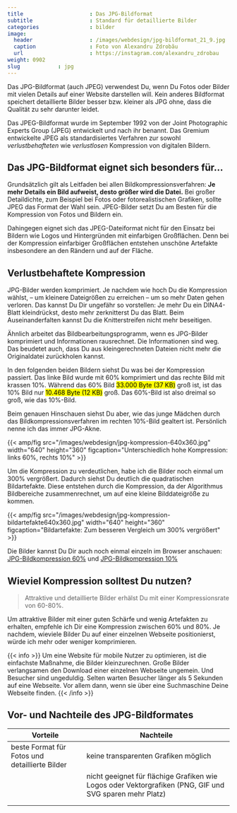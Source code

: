 ```yaml
---
title                     : Das JPG-Bildformat
subtitle                  : Standard für detaillierte Bilder
categories                : bilder
image:
  header                  : /images/webdesign/jpg-bildformat_21_9.jpg
  caption                 : Foto von Alexandru Zdrobău
  url                     : https://instagram.com/alexandru_zdrobau
weight: 0902
slug            : jpg
---
```

Das JPG-Bildformat (auch JPEG) verwendest Du, wenn Du Fotos oder Bilder mit vielen Details auf einer Website darstellen will. Kein anderes Bildformat speichert detaillierte Bilder besser bzw. kleiner als JPG ohne, dass die Qualität zu sehr darunter leidet.
<!--more-->

Das JPEG-Bildformat wurde im September 1992 von der Joint Photographic Experts Group (JPEG) entwickelt und nach ihr benannt. Das Gremium entwickelte JPEG als standardisiertes Verfahren zur sowohl *verlustbehafteten* wie *verlustlosen* Kompression von digitalen Bildern.

## Das JPG-Bildformat eignet sich besonders für…

Grundsätzlich gilt als Leitfaden bei allen Bildkompressionsverfahren: **Je mehr Details ein Bild aufweist, desto größer wird die Datei.** Bei großer Detaildichte, zum Beispiel bei Fotos oder fotorealistischen Grafiken, sollte JPEG das Format der Wahl sein. JPEG-Bilder setzt Du am Besten für die Kompression von Fotos und Bildern ein.

Dahingegen eignet sich das JPEG-Dateiformat nicht für den Einsatz bei Bildern wie Logos und Hintergründen mit einfarbigen Großflächen. Denn bei der Kompression einfarbiger Großflächen entstehen unschöne Artefakte insbesondere an den Rändern und auf der Fläche.

## Verlustbehaftete Kompression

JPG-Bilder werden komprimiert. Je nachdem wie hoch Du die Kompression wählst, – um kleinere Dateigrößen zu erreichen – um so mehr Daten gehen verloren. Das kannst Du Dir ungefähr so vorstellen: Je mehr Du ein DINA4-Blatt kleindrückst, desto mehr zerknitterst Du das Blatt. Beim Auseinanderfalten kannst Du die Knitterstreifen nicht mehr beseitigen.

Ähnlich arbeitet das Bildbearbeitungsprogramm, wenn es JPG-Bilder komprimiert und Informationen rausrechnet. Die Informationen sind weg. Das beudetet auch, dass Du aus kleingerechneten Dateien nicht mehr die Originaldatei zurückholen kannst.

In den folgenden beiden Bildern siehst Du was bei der Kompression passiert. Das linke Bild wurde mit 60% komprimiert und das rechte Bild mit krassen 10%. Während das 60% Bild <mark>33.000 Byte (37 KB)</mark> groß ist, ist das 10% Bild nur <mark>10.468 Byte (12 KB)</mark> groß. Das 60%-Bild ist also dreimal so groß, wie das 10%-Bild.

Beim genauen Hinschauen siehst Du aber, wie das junge Mädchen durch das Bildkompressionsverfahren im rechten 10%-Bild gealtert ist. Persönlich nenne ich das immer JPG-Akne.

{{< amp/fig src="/images/webdesign/jpg-kompression-640x360.jpg" width="640" height="360" figcaption="Unterschiedlich hohe Kompression: links 60%, rechts 10%" >}}

Um die Kompression zu verdeutlichen, habe ich die Bilder noch einmal um 300% vergrößert. Dadurch siehst Du deutlich die quadratischen Bildartefakte. Diese entstehen durch die Kompression, da der Algorithmus Bildbereiche zusammenrechnet, um auf eine kleine Bilddateigröße zu kommen.

{{< amp/fig src="/images/webdesign/jpg-kompression-bildartefakte640x360.jpg" width="640" height="360" figcaption="Bildartefakte: Zum besseren Vergleich um 300% vergrößert" >}}

Die Bilder kannst Du Dir auch noch einmal einzeln im Browser anschauen: <a href="{{ '/images/webdesign/jpg-kompression-60.jpg' | absolute_url }}" target="_blank">JPG-Bildkompression 60%</a> und <a href="{{ '/images/webdesign/jpg-kompression-10.jpg' | absolute_url }}" target="_blank">JPG-Bildkompression 10%</a>

## Wieviel Kompression solltest Du nutzen?

> Attraktive und detaillierte Bilder erhälst Du mit einer Kompressionsrate von 60-80%.

Um attraktive Bilder mit einer guten Schärfe und wenig Artefakten zu erhalten, empfehle ich Dir eine Kompression zwischen 60% und 80%. Je nachdem, wieviele Bilder Du auf einer einzelnen Webseite positionierst, würde ich mehr oder weniger komprimieren.

{{< info >}}
Um eine Website für mobile Nutzer zu optimieren, ist die einfachste Maßnahme, die Bilder kleinzurechnen. Große Bilder verlangsamen den Download einer einzelnen Webseite ungemein. Und Besucher sind ungeduldig. Selten warten Besucher länger als 5 Sekunden auf eine Webseite. Vor allem dann, wenn sie über eine Suchmaschine Deine Webseite finden.
{{< /info >}}

## Vor- und Nachteile des JPG-Bildformates

|  Vorteile   |  Nachteile   |
|---|---|
| beste Format für Fotos und detaillierte Bilder  | keine transparenten Grafiken möglich  |
|          | nicht geeignet für flächige Grafiken wie Logos oder Vektorgrafiken (PNG, GIF und SVG sparen mehr Platz) |
|         |  |
|         |  |
